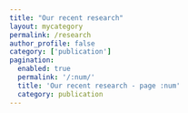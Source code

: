 ```yaml
---
title: "Our recent research"
layout: mycategory
permalink: /research
author_profile: false
category: ['publication']
pagination: 
  enabled: true
  permalink: '/:num/'
  title: 'Our recent research - page :num'
  category: publication
---
```

